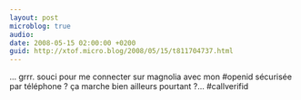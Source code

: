 ```yaml
---
layout: post
microblog: true
audio: 
date: 2008-05-15 02:00:00 +0200
guid: http://xtof.micro.blog/2008/05/15/t811704737.html
---
```

... grrr. souci pour me connecter sur magnolia avec mon #openid sécurisée par téléphone ? ça marche bien ailleurs pourtant ?... #callverifid
